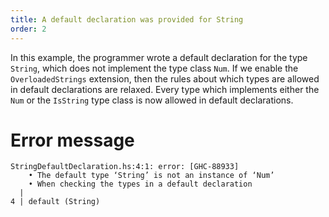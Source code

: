 ```yaml
---
title: A default declaration was provided for String
order: 2
---
```


In this example, the programmer wrote a default declaration for the type `String`, which does not implement the type class `Num`.
If we enable the `OverloadedStrings` extension, then the rules about which types are allowed in default declarations are relaxed.
Every type which implements either the `Num` or the `IsString` type class is now allowed in default declarations.

# Error message


```
StringDefaultDeclaration.hs:4:1: error: [GHC-88933]
    • The default type ‘String’ is not an instance of ‘Num’
    • When checking the types in a default declaration
  |
4 | default (String)

```
